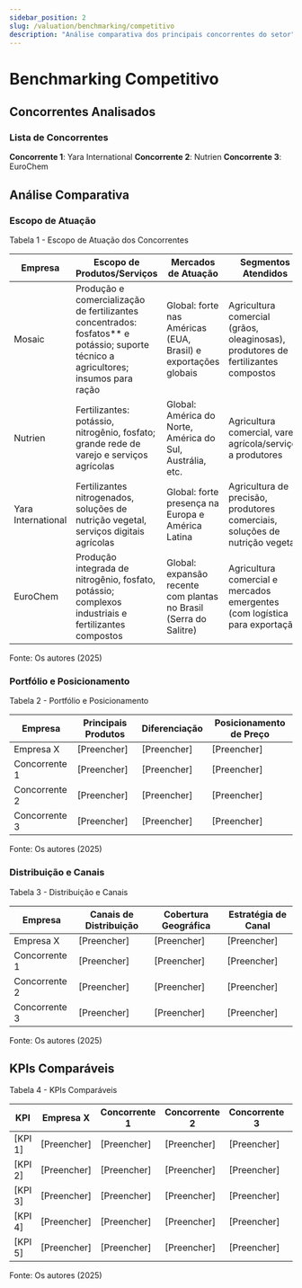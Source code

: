 ```yaml
---
sidebar_position: 2
slug: /valuation/benchmarking/competitivo
description: "Análise comparativa dos principais concorrentes do setor"
---
```


# Benchmarking Competitivo

## Concorrentes Analisados

### Lista de Concorrentes

**Concorrente 1**: Yara International
**Concorrente 2**: Nutrien
**Concorrente 3**: EuroChem

## Análise Comparativa

### Escopo de Atuação

<p style={{textAlign: 'center'}}>Tabela 1 - Escopo de Atuação dos Concorrentes</p>

| Empresa | Escopo de Produtos/Serviços | Mercados de Atuação | Segmentos Atendidos |
|---------|----------------------------|---------------------|---------------------|
| Mosaic | Produção e comercialização de fertilizantes concentrados: fosfatos** e potássio; suporte técnico a agricultores; insumos para ração | Global: forte nas Américas (EUA, Brasil) e exportações globais | Agricultura comercial (grãos, oleaginosas), produtores de fertilizantes compostos |
| Nutrien | Fertilizantes: potássio, nitrogênio, fosfato; grande rede de varejo e serviços agrícolas | Global: América do Norte, América do Sul, Austrália, etc. | Agricultura comercial, varejo agrícola/serviços a produtores |
| Yara International | Fertilizantes nitrogenados, soluções de nutrição vegetal, serviços digitais agrícolas | Global: forte presença na Europa e América Latina | Agricultura de precisão, produtores comerciais, soluções de nutrição vegetal |
| EuroChem | Produção integrada de nitrogênio, fosfato, potássio; complexos industriais e fertilizantes compostos | Global: expansão recente com plantas no Brasil (Serra do Salitre) | Agricultura comercial e mercados emergentes (com logística para exportação) |


<p style={{textAlign: 'center'}}>Fonte: Os autores (2025)</p>

### Portfólio e Posicionamento

<p style={{textAlign: 'center'}}>Tabela 2 - Portfólio e Posicionamento</p>

| Empresa | Principais Produtos | Diferenciação | Posicionamento de Preço |
|---------|-------------------|---------------|-------------------------|
| Empresa X | [Preencher] | [Preencher] | [Preencher] |
| Concorrente 1 | [Preencher] | [Preencher] | [Preencher] |
| Concorrente 2 | [Preencher] | [Preencher] | [Preencher] |
| Concorrente 3 | [Preencher] | [Preencher] | [Preencher] |

<p style={{textAlign: 'center'}}>Fonte: Os autores (2025)</p>

### Distribuição e Canais

<p style={{textAlign: 'center'}}>Tabela 3 - Distribuição e Canais</p>

| Empresa | Canais de Distribuição | Cobertura Geográfica | Estratégia de Canal |
|---------|----------------------|----------------------|-------------------|
| Empresa X | [Preencher] | [Preencher] | [Preencher] |
| Concorrente 1 | [Preencher] | [Preencher] | [Preencher] |
| Concorrente 2 | [Preencher] | [Preencher] | [Preencher] |
| Concorrente 3 | [Preencher] | [Preencher] | [Preencher] |

<p style={{textAlign: 'center'}}>Fonte: Os autores (2025)</p>

## KPIs Comparáveis

<p style={{textAlign: 'center'}}>Tabela 4 - KPIs Comparáveis</p>

| KPI | Empresa X | Concorrente 1 | Concorrente 2 | Concorrente 3 | Observações |
|-----|-----------|---------------|---------------|---------------|-------------|
| [KPI 1] | [Preencher] | [Preencher] | [Preencher] | [Preencher] | [Preencher] |
| [KPI 2] | [Preencher] | [Preencher] | [Preencher] | [Preencher] | [Preencher] |
| [KPI 3] | [Preencher] | [Preencher] | [Preencher] | [Preencher] | [Preencher] |
| [KPI 4] | [Preencher] | [Preencher] | [Preencher] | [Preencher] | [Preencher] |
| [KPI 5] | [Preencher] | [Preencher] | [Preencher] | [Preencher] | [Preencher] |

<p style={{textAlign: 'center'}}>Fonte: Os autores (2025)</p>

